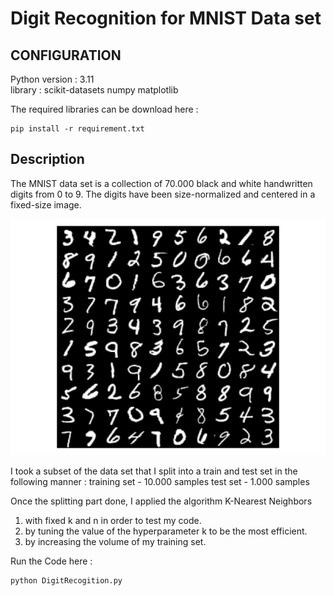 # Digit Recognition for MNIST Data set

## CONFIGURATION 

Python version : 3.11  
library : scikit-datasets numpy matplotlib

The required libraries can be download here :

```
pip install -r requirement.txt  
```

##  Description 
The MNIST data set is a collection of 70.000 black and white handwritten digits from 0 to 9.
The digits have been size-normalized and centered in a fixed-size image.

![pic_digits_mnist](mnist-digits-small.webp)

I took a subset of the data set that I split into a train and test set in the following manner :
training set - 10.000 samples
test set - 1.000 samples

Once the splitting part done, I applied the algorithm K-Nearest Neighbors

1. with fixed k and n in order to test my code.
2. by tuning the value of the hyperparameter k to be the most efficient.
3. by increasing the volume of my training set.


Run the Code here :

```
python DigitRecogition.py
```
